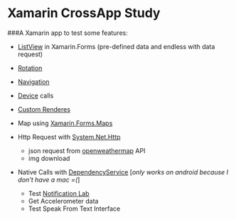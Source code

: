 # Xamarin CrossApp Study

###A Xamarin app to test some features:

- [ListView](https://developer.xamarin.com/guides/xamarin-forms/user-interface/listview/) in Xamarin.Forms (pre-defined data and endless with data request)
- [Rotation](https://developer.xamarin.com/recipes/cross-platform/xamarin-forms/controls/rotation/)
- [Navigation](https://developer.xamarin.com/guides/xamarin-forms/user-interface/navigation/)
- [Device](https://developer.xamarin.com/guides/xamarin-forms/platform-features/device/) calls
- [Custom Renderes](https://developer.xamarin.com/guides/xamarin-forms/custom-renderer/)
- Map using [Xamarin.Forms.Maps](https://developer.xamarin.com/guides/xamarin-forms/user-interface/map/)
- Http Request with [System.Net.Http](https://www.nuget.org/packages/System.Net.Http)
  - json request from [openweathermap](https://openweathermap.org/) API
  - img download

- Native Calls with [DependencyService](https://developer.xamarin.com/guides/xamarin-forms/dependency-service/) [*only works on android because I don't have a mac =(*]
  - Test [Notification Lab](https://developer.xamarin.com/samples/monodroid/android5.0/NotificationsLab/)
  - Get Accelerometer data
  - Test Speak From Text Interface

